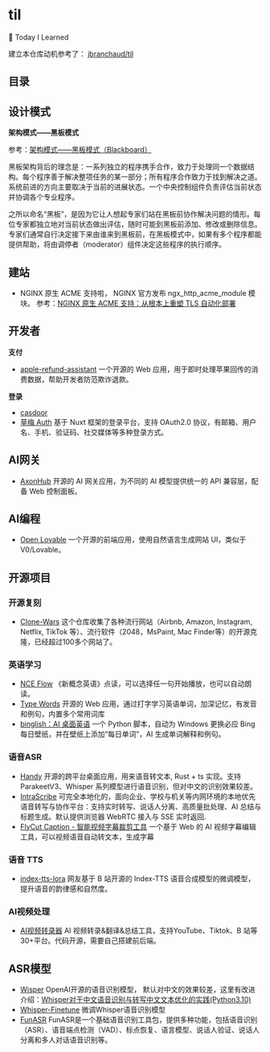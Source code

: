 # til
📝 Today I Learned

建立本仓库动机参考了： [jbranchaud/til](https://github.com/jbranchaud/til)

## 目录

## 设计模式

**架构模式——黑板模式**

参考：[架构模式——黑板模式（Blackboard）](https://github.com/luoway/blog/issues/24)

黑板架构背后的理念是：一系列独立的程序携手合作，致力于处理同一个数据结构。每个程序善于解决整项任务的某一部分；所有程序合作致力于找到解决之道。系统前进的方向主要取决于当前的进展状态。一个中央控制组件负责评估当前状态并协调各个专业程序。

之所以命名“黑板”，是因为它让人想起专家们站在黑板前协作解决问题的情形。每位专家都独立地对当前状态做出评估，随时可能到黑板前添加、修改或删除信息。专家们通常自行决定接下来由谁来到黑板前，在黑板模式中，如果有多个程序都能提供帮助，将由调停者（moderator）组件决定这些程序的执行顺序。

## 建站
- NGINX 原生 ACME 支持啦， NGINX 官方发布 ngx_http_acme_module 模块。 参考：[NGINX 原生 ACME 支持：从根本上重塑 TLS 自动化部署](https://sconts.com/post/nginx-native-acme-support/) 

## 开发者

**支付**

- [apple-refund-assistant](https://github.com/seth-shi/apple-refund-assistant) 一个开源的 Web 应用，用于即时处理苹果回传的消费数据，帮助开发者防范欺诈退款。

**登录**

- [casdoor]()
- [草梅 Auth](https://github.com/CaoMeiYouRen/caomei-auth) 基于 Nuxt 框架的登录平台，支持 OAuth2.0 协议，有邮箱、用户名、手机、验证码、社交媒体等多种登录方式。

## AI网关

- [AxonHub](https://github.com/looplj/axonhub) 开源的 AI 网关应用，为不同的 AI 模型提供统一的 API 兼容层，配备 Web 控制面板。

## AI编程
- [Open Lovable](https://github.com/firecrawl/open-lovable) 一个开源的前端应用，使用自然语言生成网站 UI，类似于 V0/Lovable。

## 开源项目

### 开源复刻
- [Clone-Wars](https://github.com/GorvGoyl/Clone-Wars) 这个仓库收集了各种流行网站（Airbnb, Amazon, Instagram, Netflix, TikTok 等）、流行软件（2048，MsPaint, Mac Finder等）的开源克隆，已经超过100多个网站了。

### 英语学习
- [NCE Flow](https://github.com/luzhenhua/NCE-Flow) 《新概念英语》点读，可以选择任一句开始播放，也可以自动朗读。
- [Type Words](https://github.com/zyronon/TypeWords) 开源的 Web 应用，通过打字学习英语单词，加深记忆，有发音和例句，内置多个常用词库
- [binglish：AI 桌面英语](https://github.com/klemperer/binglish) 一个 Python 脚本，自动为 Windows 更换必应 Bing 每日壁纸，并在壁纸上添加“每日单词”，AI 生成单词解释和例句。
    
### 语音ASR
- [Handy](https://github.com/cjpais/Handy) 开源的跨平台桌面应用，用来语音转文本, Rust + ts 实现。支持 ParakeetV3、Whisper 系列模型进行语音识别，但对中文的识别效果较差。
- [IntraScribe](https://github.com/weynechen/intrascribe) 可完全本地化的，面向企业、学校与机关等内网环境的本地优先语音转写与协作平台：支持实时转写、说话人分离、高质量批处理、AI 总结与标题生成。默认提供浏览器 WebRTC 接入与 SSE 实时返回.
- [FlyCut Caption - 智能视频字幕裁剪工具](https://github.com/x007xyz/flycut-caption) 一个基于 Web 的 AI 视频字幕编辑工具，可以视频语音自动转文本，生成字幕

### 语音 TTS
- [index-tts-lora](https://github.com/asr-pub/index-tts-lora) 网友基于 B 站开源的 Index-TTS 语音合成模型的微调模型，提升语音的韵律感和自然度。

### AI视频处理
- [AI视频转录器](https://github.com/wendy7756/AI-Video-Transcriber) AI 视频转录&翻译&总结工具，支持YouTube、Tiktok、B 站等30+平台。代码开源，需要自己搭建前后端。

## ASR模型
- [Wisper](https://github.com/openai/whisper) OpenAI开源的语音识别模型， 默认对中文的效果较差，这里有改进介绍：[Whisper对于中文语音识别与转写中文文本优化的实践(Python3.10)](https://www.cnblogs.com/v3ucn/p/17987069)
- [Whisper-Finetune](https://github.com/shuaijiang/Whisper-Finetune) 微调Whisper语音识别模型
- [FunASR](https://github.com/modelscope/FunASR) FunASR是一个基础语音识别工具包，提供多种功能，包括语音识别（ASR）、语音端点检测（VAD）、标点恢复、语言模型、说话人验证、说话人分离和多人对话语音识别等。

